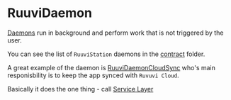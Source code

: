 # RuuviDaemon

[Daemons](https://en.wikipedia.org/wiki/Daemon_(computing)) run in background and perform work that is not triggered by the user.

You can see the list of `RuuviStation` daemons in the [contract](/Sources/RuuviDeamon) folder. 

A great example of the daemon is [RuuviDaemonCloudSync](/Sources/RuuviDaemon/RuuviDaemonCloudSync.swift) who's main responisbility is to keep the app synced with `Ruvuvi Cloud`. 

Basically it does the one thing - call [Service Layer](../RuuviService/README.md) 
